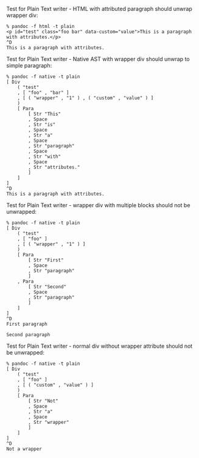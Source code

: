 Test for Plain Text writer - HTML with attributed paragraph should unwrap wrapper div:

```
% pandoc -f html -t plain
<p id="test" class="foo bar" data-custom="value">This is a paragraph with attributes.</p>
^D
This is a paragraph with attributes.
```

Test for Plain Text writer - Native AST with wrapper div should unwrap to simple paragraph:

```
% pandoc -f native -t plain
[ Div
    ( "test"
    , [ "foo" , "bar" ]
    , [ ( "wrapper" , "1" ) , ( "custom" , "value" ) ]
    )
    [ Para
        [ Str "This"
        , Space
        , Str "is"
        , Space
        , Str "a"
        , Space
        , Str "paragraph"
        , Space
        , Str "with"
        , Space
        , Str "attributes."
        ]
    ]
]
^D
This is a paragraph with attributes.
```
Test for Plain Text writer - wrapper div with multiple blocks should not be unwrapped:

```
% pandoc -f native -t plain
[ Div
    ( "test"
    , [ "foo" ]
    , [ ( "wrapper" , "1" ) ]
    )
    [ Para
        [ Str "First"
        , Space
        , Str "paragraph"
        ]
    , Para
        [ Str "Second"
        , Space
        , Str "paragraph"
        ]
    ]
]
^D
First paragraph

Second paragraph
```

Test for Plain Text writer - normal div without wrapper attribute should not be unwrapped:

```
% pandoc -f native -t plain
[ Div
    ( "test"
    , [ "foo" ]
    , [ ( "custom" , "value" ) ]
    )
    [ Para
        [ Str "Not"
        , Space
        , Str "a"
        , Space
        , Str "wrapper"
        ]
    ]
]
^D
Not a wrapper
